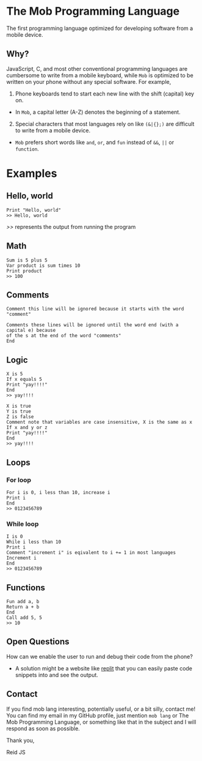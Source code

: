 # The Mob Programming Language
The first programming language optimized for developing software from a mobile device. 

## Why?
JavaScript, C, and most other conventional programming languages are cumbersome to write from a mobile keyboard, while `Mob` is optimized to be written on your phone without any special software. For example, 
1. Phone keyboards tend to start each new line with the shift (capital) key on.
  - In `Mob`, a capital letter (A-Z) denotes the beginning of a statement. 
2. Special characters that most languages rely on like `(&|{};)` are difficult to write from a mobile device.
  - `Mob` prefers short words like `and`, `or`, and `fun` instead of `&&`, `||` or `function`. 

# Examples
## Hello, world
```
Print "Hello, world"
>> Hello, world
```
*>>* represents the output from running the program

## Math
```
Sum is 5 plus 5
Var product is sum times 10
Print product
>> 100
```

## Comments
```
Comment this line will be ignored because it starts with the word "comment"
```

```
Comments these lines will be ignored until the word end (with a capital e) because
of the s at the end of the word "comments"
End
```

## Logic
```
X is 5
If x equals 5
Print "yay!!!!"
End
>> yay!!!!
```

```
X is true
Y is true
Z is false
Comment note that variables are case insensitive, X is the same as x
If x and y or z
Print "yay!!!!"
End
>> yay!!!!
```

## Loops
### For loop
```
For i is 0, i less than 10, increase i
Print i
End
>> 0123456789
```
### While loop
```
I is 0
While i less than 10
Print i
Comment "increment i" is eqivalent to i += 1 in most languages
Increment i
End
>> 0123456789
```

## Functions
```
Fun add a, b
Return a + b
End
Call add 5, 5
>> 10
```

## Open Questions
How can we enable the user to run and debug their code from the phone?
  - A solution might be a website like [replit](https://replit.com/) that you can easily paste code snippets into and see the output. 


## Contact
If you find mob lang interesting, potentially useful, or a bit silly, contact me! You can find my email in my GitHub profile, just mention `mob lang` or The Mob Programming Language, or something like that in the subject and I will respond as soon as possible. 

Thank you,

Reid JS
